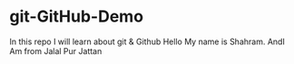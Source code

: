# git-GitHub-Demo
In this repo I will learn about git &amp; Github
Hello My name is Shahram.
AndI Am from Jalal Pur Jattan

